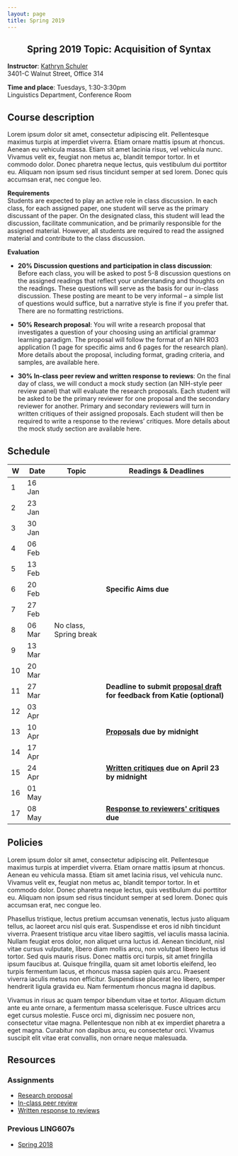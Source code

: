 ```yaml
---
layout: page
title: Spring 2019
---
```


<h2 align="center">Spring 2019 Topic: Acquisition of Syntax</h2>

**Instructor**: [Kathryn Schuler](http://kathrynschuler.com)  
3401-C Walnut Street, Office 314

**Time and place**: Tuesdays, 1:30-3:30pm   
Linguistics Department, Conference Room

## Course description
Lorem ipsum dolor sit amet, consectetur adipiscing elit. Pellentesque maximus turpis at imperdiet viverra. Etiam ornare mattis ipsum at rhoncus. Aenean eu vehicula massa. Etiam sit amet lacinia risus, vel vehicula nunc. Vivamus velit ex, feugiat non metus ac, blandit tempor tortor. In et commodo dolor. Donec pharetra neque lectus, quis vestibulum dui porttitor eu. Aliquam non ipsum sed risus tincidunt semper at sed lorem. Donec quis accumsan erat, nec congue leo.


**Requirements**  
Students are expected to play an active role in class discussion. In each class, for each assigned paper, one student will serve as the primary discussant of the paper.  On the designated class, this student will lead the discussion, facilitate communication, and be primarily responsible for the assigned material.  However, all students are required to read the assigned material and contribute to the class discussion.

**Evaluation**

* **20% Discussion questions and participation in class discussion**: Before each class, you will be asked to post 5-8 discussion questions on the assigned readings that reflect your understanding and thoughts on the readings.  These questions will serve as the basis for our in-class discussion.  These posting are meant to be very informal – a simple list of questions would suffice, but a narrative style is fine if you prefer that.  There are no formatting restrictions.

* **50% Research proposal**: You will write a research proposal that investigates a question of your choosing using an artificial grammar learning paradigm.  The proposal will follow the format of an NIH R03 application (1 page for specific aims and 6 pages for the research plan).  More details about the proposal, including format, grading criteria, and samples, are available here.

* **30% In-class peer review and written response to reviews**: On the final day of class, we will conduct a mock study section (an NIH-style peer review panel) that will evaluate the research proposals.   Each student will be asked to be the primary reviewer for one proposal and the secondary reviewer for another.  Primary and secondary reviewers will turn in written critiques of their assigned proposals.  Each student will then be required to write a response to the reviews’ critiques. More details about the mock study section are available here.

## Schedule

W | Date | Topic | Readings & **Deadlines**
--- | --- | --- | ---
1 | 16 Jan |  |
2 | 23 Jan |  |
3 | 30 Jan |  | 
4 | 06 Feb |  |
5 | 13 Feb |  |
6 | 20 Feb |  | **Specific Aims due**
7 | 27 Feb |  |
8 | 06 Mar | No class, Spring break |
9 | 13 Mar |  |
10 | 20 Mar |  |
11 | 27 Mar |  | **Deadline to submit [proposal draft](spring2018/research-proposal.html) for feedback from Katie (optional)**
12 | 03 Apr |  |
13 | 10 Apr |  | **[Proposals](spring2018/research-proposal.html) due by midnight**
14 | 17 Apr |  |
15 | 24 Apr |  | **[Written critiques](spring2018/research-proposal.html#in-class-peer-review) due on April 23 by midnight**
16 | 01 May |  |
17 | 08 May |  | **[Response to reviewers' critiques](spring2018/research-proposal.html#written-response-to-reviews) due**


## Policies

Lorem ipsum dolor sit amet, consectetur adipiscing elit. Pellentesque maximus turpis at imperdiet viverra. Etiam ornare mattis ipsum at rhoncus. Aenean eu vehicula massa. Etiam sit amet lacinia risus, vel vehicula nunc. Vivamus velit ex, feugiat non metus ac, blandit tempor tortor. In et commodo dolor. Donec pharetra neque lectus, quis vestibulum dui porttitor eu. Aliquam non ipsum sed risus tincidunt semper at sed lorem. Donec quis accumsan erat, nec congue leo.

Phasellus tristique, lectus pretium accumsan venenatis, lectus justo aliquam tellus, ac laoreet arcu nisl quis erat. Suspendisse et eros id nibh tincidunt viverra. Praesent tristique arcu vitae libero sagittis, vel iaculis massa lacinia. Nullam feugiat eros dolor, non aliquet urna luctus id. Aenean tincidunt, nisl vitae cursus vulputate, libero diam mollis arcu, non volutpat libero lectus id tortor. Sed quis mauris risus. Donec mattis orci turpis, sit amet fringilla ipsum faucibus at. Quisque fringilla, quam sit amet lobortis eleifend, leo turpis fermentum lacus, et rhoncus massa sapien quis arcu. Praesent viverra iaculis metus non efficitur. Suspendisse placerat leo libero, semper hendrerit ligula gravida eu. Nam fermentum rhoncus magna id dapibus.

Vivamus in risus ac quam tempor bibendum vitae et tortor. Aliquam dictum ante eu ante ornare, a fermentum massa scelerisque. Fusce ultrices arcu eget cursus molestie. Fusce orci mi, dignissim nec posuere non, consectetur vitae magna. Pellentesque non nibh at ex imperdiet pharetra a eget magna. Curabitur non dapibus arcu, eu consectetur orci. Vivamus suscipit elit vitae erat convallis, non ornare neque malesuada.

## Resources

### Assignments

* [Research proposal](spring2019/research-proposal.html)
* [In-class peer review](spring2019/research-proposal.html#in-class-peer-review)
* [Written response to reviews](spring2019/research-proposal.html#written-response-to-reviews)

### Previous LING607s

* [Spring 2018](https://docs.google.com/document/d/1lMNIWQpSMLSOWaGZtx0e11BpTDLiNQ-aHwmNuEhFw-4/edit?usp=sharing)

